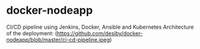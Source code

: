# docker-nodeapp
CI/CD pipeline using Jenkins, Docker, Ansible and Kubernetes
Architecture of the deployment:
(https://github.com/desiby/docker-nodeapp/blob/master/ci-cd-pipeline.jpeg)
